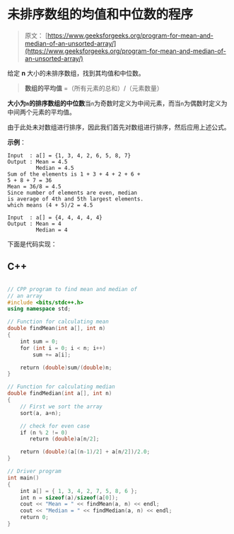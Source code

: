 # 未排序数组的均值和中位数的程序

> 原文： [https://www.geeksforgeeks.org/program-for-mean-and-median-of-an-unsorted-array/](https://www.geeksforgeeks.org/program-for-mean-and-median-of-an-unsorted-array/)

给定 **n** 大小的未排序数组，找到其均值和中位数。

> **数组的平均值** =（所有元素的总和）/（元素数量）

**大小为`n`的排序数组的中位数**当`n`为奇数时定义为中间元素，而当`n`为偶数时定义为中间两个元素的平均值。

由于此处未对数组进行排序，因此我们首先对数组进行排序，然后应用上述公式。

**示例**：

```
Input  : a[] = {1, 3, 4, 2, 6, 5, 8, 7}
Output : Mean = 4.5
         Median = 4.5
Sum of the elements is 1 + 3 + 4 + 2 + 6 + 
5 + 8 + 7 = 36
Mean = 36/8 = 4.5
Since number of elements are even, median
is average of 4th and 5th largest elements.
which means (4 + 5)/2 = 4.5

Input  : a[] = {4, 4, 4, 4, 4}
Output : Mean = 4
         Median = 4 

```



下面是代码实现：

## C++ 

```cpp

// CPP program to find mean and median of  
// an array 
#include <bits/stdc++.h> 
using namespace std; 

// Function for calculating mean 
double findMean(int a[], int n) 
{ 
    int sum = 0; 
    for (int i = 0; i < n; i++)  
        sum += a[i]; 

    return (double)sum/(double)n; 
} 

// Function for calculating median 
double findMedian(int a[], int n) 
{ 
    // First we sort the array 
    sort(a, a+n); 

    // check for even case 
    if (n % 2 != 0) 
       return (double)a[n/2]; 

    return (double)(a[(n-1)/2] + a[n/2])/2.0; 
} 

// Driver program 
int main() 
{ 
    int a[] = { 1, 3, 4, 2, 7, 5, 8, 6 }; 
    int n = sizeof(a)/sizeof(a[0]); 
    cout << "Mean = " << findMean(a, n) << endl;  
    cout << "Median = " << findMedian(a, n) << endl;  
    return 0; 
} 

```
